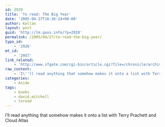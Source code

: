 ```yaml
---
id: 2928
title: 'To read: The Big Year'
date: '2005-04-27T16:36:24+00:00'
author: Kellan
layout: post
guid: 'http://lm.quxx.info/?p=2928'
permalink: /2005/04/27/to-read-the-big-year/
typo_id:
    - '2926'
mt_id:
    - '2957'
link_related:
    - 'http://www.sfgate.com/cgi-bin/article.cgi?file=/chronicle/archive/2005/03/18/DDG27BCF9N1.DTL'
raw_content:
    - 'I\''ll read anything that somehow makes it onto a list with Terry Prachett and Cloud Atlas'
categories:
    - Aside
tags:
    - books
    - david.mitchell
    - toread
---
```


I’ll read anything that somehow makes it onto a list with Terry Prachett and Cloud Atlas